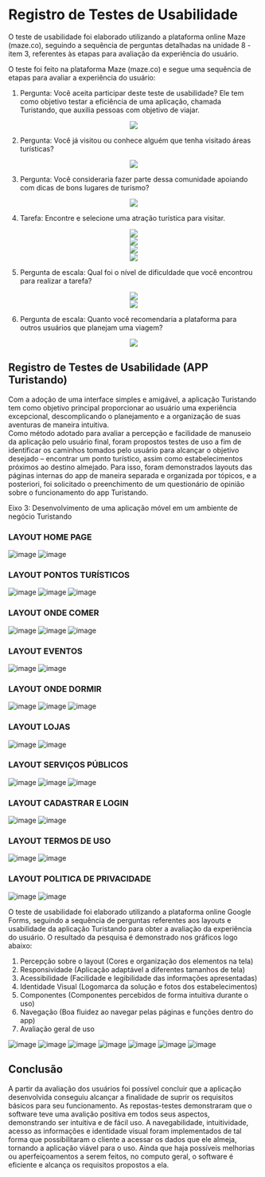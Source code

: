 # Registro de Testes de Usabilidade

O teste de usabilidade foi elaborado utilizando a plataforma online Maze (maze.co), seguindo a sequência de perguntas detalhadas na unidade 8 - item 3, referentes às etapas para avaliação da experiência do usuário. 

O teste foi feito na plataforma Maze (maze.co) e segue uma sequência de etapas para avaliar a experiência do usuário: 

1. Pergunta: Você aceita participar deste teste de usabilidade? Ele tem como objetivo testar a eficiência de uma aplicação, chamada Turistando, que auxilia pessoas com objetivo de viajar. 

<div align="center">
<img src="https://user-images.githubusercontent.com/102244252/236699830-e1c2da5c-7e3f-43d6-a85d-bb4c1199d793.png">  
</div>

2. Pergunta: Você já visitou ou conhece alguém que tenha visitado áreas turísticas? 

<div align="center">
<img src="https://user-images.githubusercontent.com/102244252/236699854-c1c709aa-6950-42ee-b601-6c9d77e03385.png">  
</div>

3. Pergunta: Você consideraria fazer parte dessa comunidade apoiando com dicas de bons lugares de turismo? 

<div align="center">
<img src="https://user-images.githubusercontent.com/102244252/236699872-f1f83775-1d44-4645-b9ff-f77e8502d41b.png">  
</div>

4. Tarefa: Encontre e selecione uma atração turística para visitar. 

<div align="center">
<img src="https://user-images.githubusercontent.com/102244252/236699895-ec5a00d4-66f3-4a59-a161-ae7245bc5263.png">  
</div>

<div align="center">
<img src="https://user-images.githubusercontent.com/102244252/236699911-f874a297-ded4-42ed-9463-5920e3a0c384.png">  
</div>

<div align="center">
<img src="https://user-images.githubusercontent.com/102244252/236699920-7870fbae-141c-4fc1-b5a0-33945a313fdd.png">  
</div>

<div align="center">
<img src="https://user-images.githubusercontent.com/102244252/236699929-4ffe9afc-2259-4c24-9d8c-b507d8ad18ee.png">  
</div>

5. Pergunta de escala: Qual foi o nível de dificuldade que você encontrou para realizar a tarefa? 

<div align="center">
<img src="https://user-images.githubusercontent.com/102244252/236699953-74d4dbf4-17a9-4153-aa36-d9c95b8e2222.png">  
</div>

<div align="center">
<img src="https://user-images.githubusercontent.com/102244252/236699961-45abf20d-afd7-4006-bb4d-e85e7a08c72a.png">  
</div>

6. Pergunta de escala: Quanto você recomendaria a plataforma para outros usuários que planejam uma viagem? 

<div align="center">
<img src="https://user-images.githubusercontent.com/102244252/236699980-91981003-16c5-4e90-adb5-f4469545808c.png">  
</div>

## Registro de Testes de Usabilidade (APP Turistando)

Com a adoção de uma interface simples e amigável, a aplicação Turistando tem como objetivo principal proporcionar ao usuário uma experiência excepcional, descomplicando o planejamento e a organização de suas aventuras de maneira intuitiva.                        
Como método adotado para avaliar a percepção e facilidade de manuseio da aplicação pelo usuário final, foram propostos testes de uso a fim de identificar os caminhos tomados pelo usuário para alcançar o objetivo desejado – encontrar um ponto turístico, assim como estabelecimentos próximos ao destino almejado. Para isso, foram demonstrados layouts das páginas internas do app de maneira separada e organizada por tópicos, e a posteriori, foi solicitado o preenchimento de um questionário de opinião sobre o funcionamento do app Turistando.

Eixo 3: Desenvolvimento de uma aplicação móvel em um ambiente de negócio Turistando

### LAYOUT HOME PAGE

![image](https://github.com/ICEI-PUC-Minas-PMV-ADS/pmv-ads-2023-1-e3-proj-mov-t4-turistando/assets/103782980/225cb0f0-94e2-4a49-bc2c-fb9326ec8072)
![image](https://github.com/ICEI-PUC-Minas-PMV-ADS/pmv-ads-2023-1-e3-proj-mov-t4-turistando/assets/103782980/06ce9dbe-fdd9-475f-87a1-76c5ed5f02bb)

### LAYOUT PONTOS TURÍSTICOS

![image](https://github.com/ICEI-PUC-Minas-PMV-ADS/pmv-ads-2023-1-e3-proj-mov-t4-turistando/assets/103782980/76b03c8a-4121-46a5-bb10-d1f3163b8a29)
![image](https://github.com/ICEI-PUC-Minas-PMV-ADS/pmv-ads-2023-1-e3-proj-mov-t4-turistando/assets/103782980/e5052c14-a297-415a-bf06-3de7422d947b)
![image](https://github.com/ICEI-PUC-Minas-PMV-ADS/pmv-ads-2023-1-e3-proj-mov-t4-turistando/assets/103782980/f1ee474c-0991-4bc7-9d28-e933074ef59c)

### LAYOUT ONDE COMER

![image](https://github.com/ICEI-PUC-Minas-PMV-ADS/pmv-ads-2023-1-e3-proj-mov-t4-turistando/assets/103782980/9a3c036e-5aea-499c-96f7-8b9e3fdb81d6)
![image](https://github.com/ICEI-PUC-Minas-PMV-ADS/pmv-ads-2023-1-e3-proj-mov-t4-turistando/assets/103782980/601390f9-0db5-4c15-90c3-6add637f2194)
![image](https://github.com/ICEI-PUC-Minas-PMV-ADS/pmv-ads-2023-1-e3-proj-mov-t4-turistando/assets/103782980/f898ed0a-75da-43da-9faf-62cee85e935d)

### LAYOUT EVENTOS

![image](https://github.com/ICEI-PUC-Minas-PMV-ADS/pmv-ads-2023-1-e3-proj-mov-t4-turistando/assets/103782980/03d0498a-023d-4298-a80b-85990c50ab7f)
![image](https://github.com/ICEI-PUC-Minas-PMV-ADS/pmv-ads-2023-1-e3-proj-mov-t4-turistando/assets/103782980/5bfc41a4-0353-47de-b20f-d2ffdbb1b0c8)

### LAYOUT ONDE DORMIR

![image](https://github.com/ICEI-PUC-Minas-PMV-ADS/pmv-ads-2023-1-e3-proj-mov-t4-turistando/assets/103782980/cba1b51e-28cb-46dc-b081-6a5983ceb1be)
![image](https://github.com/ICEI-PUC-Minas-PMV-ADS/pmv-ads-2023-1-e3-proj-mov-t4-turistando/assets/103782980/1fdbf72a-7b42-45c5-95c8-533bbd9d8937)
![image](https://github.com/ICEI-PUC-Minas-PMV-ADS/pmv-ads-2023-1-e3-proj-mov-t4-turistando/assets/103782980/0798ccb6-2198-4e86-ba55-bea090f0c762)

### LAYOUT LOJAS

![image](https://github.com/ICEI-PUC-Minas-PMV-ADS/pmv-ads-2023-1-e3-proj-mov-t4-turistando/assets/103782980/1e2193d3-7722-4a76-92f2-b9f22d4dcb06)
![image](https://github.com/ICEI-PUC-Minas-PMV-ADS/pmv-ads-2023-1-e3-proj-mov-t4-turistando/assets/103782980/e996b84a-b4c9-4b03-9ae0-7b6a14eb8bff)

### LAYOUT SERVIÇOS PÚBLICOS

![image](https://github.com/ICEI-PUC-Minas-PMV-ADS/pmv-ads-2023-1-e3-proj-mov-t4-turistando/assets/103782980/7838e4ff-4900-4bec-8ef0-d97ca6ceb95b)
![image](https://github.com/ICEI-PUC-Minas-PMV-ADS/pmv-ads-2023-1-e3-proj-mov-t4-turistando/assets/103782980/59df94af-874c-469a-9786-eb405fb54488)
![image](https://github.com/ICEI-PUC-Minas-PMV-ADS/pmv-ads-2023-1-e3-proj-mov-t4-turistando/assets/103782980/9d78dc5d-5a28-4dff-8be4-992dd6700674)

### LAYOUT CADASTRAR E LOGIN

![image](https://github.com/ICEI-PUC-Minas-PMV-ADS/pmv-ads-2023-1-e3-proj-mov-t4-turistando/assets/103782980/cd208e3a-e37d-4a9f-8634-db0b2e132c00)
![image](https://github.com/ICEI-PUC-Minas-PMV-ADS/pmv-ads-2023-1-e3-proj-mov-t4-turistando/assets/103782980/4e900f4b-a789-4c1e-b328-15fdb210ef08)

### LAYOUT TERMOS DE USO

![image](https://github.com/ICEI-PUC-Minas-PMV-ADS/pmv-ads-2023-1-e3-proj-mov-t4-turistando/assets/103782980/3b0e7314-4e31-4b2d-b1e4-ce383efa3281)
![image](https://github.com/ICEI-PUC-Minas-PMV-ADS/pmv-ads-2023-1-e3-proj-mov-t4-turistando/assets/103782980/795ea0cf-87af-4ce1-9223-d36c6923647f)

### LAYOUT POLITICA DE PRIVACIDADE

![image](https://github.com/ICEI-PUC-Minas-PMV-ADS/pmv-ads-2023-1-e3-proj-mov-t4-turistando/assets/103782980/b580c094-3907-4f29-99ea-95a7cf2675a3)
![image](https://github.com/ICEI-PUC-Minas-PMV-ADS/pmv-ads-2023-1-e3-proj-mov-t4-turistando/assets/103782980/63f99bf8-4ff6-403a-ae9a-12c1618ef77f)

O teste de usabilidade foi elaborado utilizando a plataforma online Google Forms, seguindo a sequência de perguntas referentes aos layouts e usabilidade da aplicação Turistando para obter a avaliação da experiência do usuário. O resultado da pesquisa é demonstrado nos gráficos logo abaixo:

1. Percepção sobre o layout (Cores e organização dos elementos na tela)
2. Responsividade (Aplicação adaptável a diferentes tamanhos de tela)
3. Acessibilidade (Facilidade e legibilidade das informações apresentadas)
4. Identidade Visual (Logomarca da solução e fotos dos estabelecimentos)
5. Componentes (Componentes percebidos de forma intuitiva durante o uso)
6. Navegação (Boa fluidez ao navegar pelas páginas e funções dentro do app)
7. Avaliação geral de uso


![image](https://github.com/ICEI-PUC-Minas-PMV-ADS/pmv-ads-2023-1-e3-proj-mov-t4-turistando/assets/102244252/732b7883-9ebe-4d51-8a76-a2d60582836c)
![image](https://github.com/ICEI-PUC-Minas-PMV-ADS/pmv-ads-2023-1-e3-proj-mov-t4-turistando/assets/102244252/09a8ef16-8907-47a7-80ed-7fc8564bf9e8)
![image](https://github.com/ICEI-PUC-Minas-PMV-ADS/pmv-ads-2023-1-e3-proj-mov-t4-turistando/assets/102244252/17c2a560-a92b-441a-81a4-c3c9194437c8)
![image](https://github.com/ICEI-PUC-Minas-PMV-ADS/pmv-ads-2023-1-e3-proj-mov-t4-turistando/assets/102244252/8f792379-e3d3-4e83-baa0-59df270499d8)
![image](https://github.com/ICEI-PUC-Minas-PMV-ADS/pmv-ads-2023-1-e3-proj-mov-t4-turistando/assets/102244252/caf4a195-c318-436a-9080-272a39559363)
![image](https://github.com/ICEI-PUC-Minas-PMV-ADS/pmv-ads-2023-1-e3-proj-mov-t4-turistando/assets/102244252/68533ad1-e9b1-4a05-b930-f6f43c6cda1a)
![image](https://github.com/ICEI-PUC-Minas-PMV-ADS/pmv-ads-2023-1-e3-proj-mov-t4-turistando/assets/102244252/49428baf-8227-4bd2-bc7c-e6d39cc97859)

## Conclusão

A partir da avaliação dos usuários foi possível concluir que a aplicação desenvolvida conseguiu alcançar a finalidade de suprir os requisitos básicos para seu funcionamento. As repostas-testes demonstraram que o software teve uma avalição positiva em todos seus aspectos, demonstrando ser intuitiva e de fácil uso. A navegabilidade, intuitividade, acesso as informações e identidade visual foram implementados de tal forma que possibilitaram o cliente a acessar os dados que ele almeja, tornando a aplicação viável para o uso. Ainda que haja possíveis melhorias ou aperfeiçoamentos a serem feitos, no computo geral, o software é eficiente e alcança os requisitos propostos a ela.
